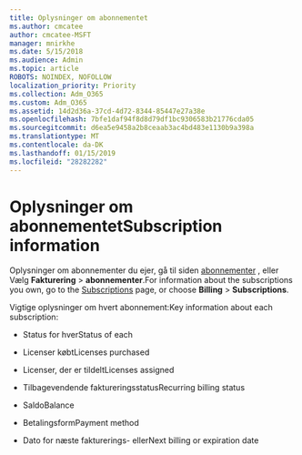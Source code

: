 ```yaml
---
title: Oplysninger om abonnementet
ms.author: cmcatee
author: cmcatee-MSFT
manager: mnirkhe
ms.date: 5/15/2018
ms.audience: Admin
ms.topic: article
ROBOTS: NOINDEX, NOFOLLOW
localization_priority: Priority
ms.collection: Adm_O365
ms.custom: Adm_O365
ms.assetid: 14d2d36a-37cd-4d72-8344-85447e27a38e
ms.openlocfilehash: 7bfe1daf94f8d8d79df1bc9306583b21776cda05
ms.sourcegitcommit: d6ea5e9458a2b8ceaab3ac4bd483e1130b9a398a
ms.translationtype: MT
ms.contentlocale: da-DK
ms.lasthandoff: 01/15/2019
ms.locfileid: "28282282"
---
```

# <a name="subscription-information"></a><span data-ttu-id="42d2d-102">Oplysninger om abonnementet</span><span class="sxs-lookup"><span data-stu-id="42d2d-102">Subscription information</span></span>

<span data-ttu-id="42d2d-103">Oplysninger om abonnementer du ejer, gå til siden [abonnementer](https://go.microsoft.com/fwlink/p/?linkid=842054) , eller Vælg **Fakturering** \> **abonnementer**.</span><span class="sxs-lookup"><span data-stu-id="42d2d-103">For information about the subscriptions you own, go to the [Subscriptions](https://go.microsoft.com/fwlink/p/?linkid=842054) page, or choose **Billing** \> **Subscriptions**.</span></span>
  
<span data-ttu-id="42d2d-104">Vigtige oplysninger om hvert abonnement:</span><span class="sxs-lookup"><span data-stu-id="42d2d-104">Key information about each subscription:</span></span>
  
- <span data-ttu-id="42d2d-105">Status for hver</span><span class="sxs-lookup"><span data-stu-id="42d2d-105">Status of each</span></span>
    
- <span data-ttu-id="42d2d-106">Licenser købt</span><span class="sxs-lookup"><span data-stu-id="42d2d-106">Licenses purchased</span></span>
    
- <span data-ttu-id="42d2d-107">Licenser, der er tildelt</span><span class="sxs-lookup"><span data-stu-id="42d2d-107">Licenses assigned</span></span>
    
- <span data-ttu-id="42d2d-108">Tilbagevendende faktureringsstatus</span><span class="sxs-lookup"><span data-stu-id="42d2d-108">Recurring billing status</span></span>
    
- <span data-ttu-id="42d2d-109">Saldo</span><span class="sxs-lookup"><span data-stu-id="42d2d-109">Balance</span></span>
    
- <span data-ttu-id="42d2d-110">Betalingsform</span><span class="sxs-lookup"><span data-stu-id="42d2d-110">Payment method</span></span>
    
- <span data-ttu-id="42d2d-111">Dato for næste fakturerings- eller</span><span class="sxs-lookup"><span data-stu-id="42d2d-111">Next billing or expiration date</span></span>
    

